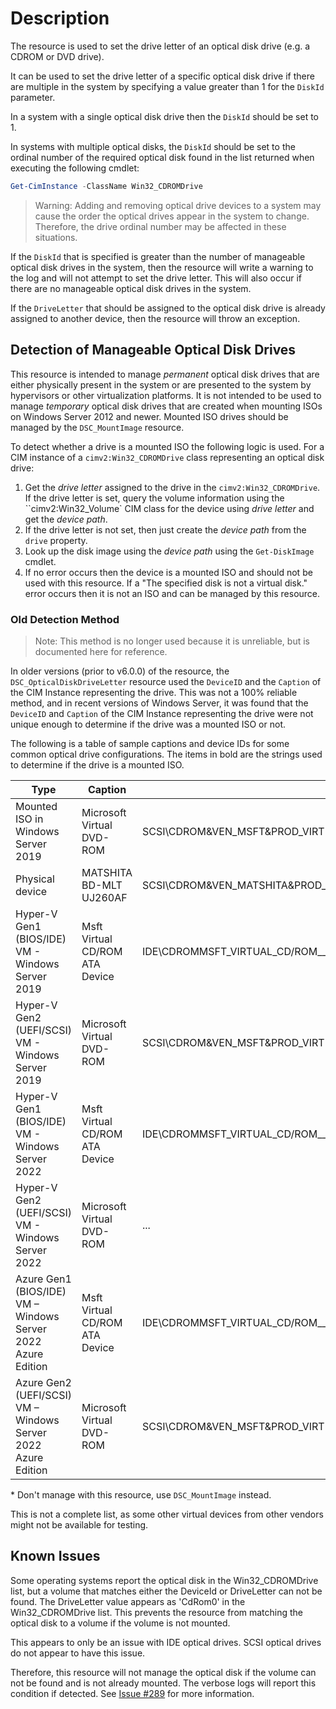 # Description

The resource is used to set the drive letter of an optical disk drive (e.g.
a CDROM or DVD drive).

It can be used to set the drive letter of a specific optical disk drive if
there are multiple in the system by specifying a value greater than 1 for
the `DiskId` parameter.

In a system with a single optical disk drive then the `DiskId` should
be set to 1.

In systems with multiple optical disks, the `DiskId` should be set to
the ordinal number of the required optical disk found in the list
returned when executing the following cmdlet:

```powershell
Get-CimInstance -ClassName Win32_CDROMDrive
```

> Warning: Adding and removing optical drive devices to a system may cause the
> order the optical drives appear in the system to change. Therefore, the
> drive ordinal number may be affected in these situations.

If the `DiskId` that is specified is greater than the number of manageable
optical disk drives in the system, then the resource will write a warning to
the log and will not attempt to set the drive letter. This will also occur
if there are no manageable optical disk drives in the system.

If the `DriveLetter` that should be assigned to the optical disk drive is
already assigned to another device, then the resource will throw an exception.

## Detection of Manageable Optical Disk Drives

This resource is intended to manage _permanent_ optical disk drives that are
either physically present in the system or are presented to the system by
hypervisors or other virtualization platforms. It is not intended to be used
to manage _temporary_ optical disk drives that are created when mounting ISOs
on Windows Server 2012 and newer. Mounted ISO drives should be managed by the
`DSC_MountImage` resource.

To detect whether a drive is a mounted ISO the following logic is used.
For a CIM instance of a `cimv2:Win32_CDROMDrive` class representing an
optical disk drive:

1. Get the _drive letter_ assigned to the drive in the `cimv2:Win32_CDROMDrive`.
   If the drive letter is set, query the volume information using the
   ``cimv2:Win32_Volume` CIM class for the device using _drive letter_ and get
   the _device path_.
1. If the drive letter is not set, then just create the _device path_ from the
   `drive` property.
1. Look up the disk image using the _device path_ using the `Get-DiskImage` cmdlet.
1. If no error occurs then the device is a mounted ISO and should not be
   used with this resource. If a "The specified disk is not a virtual
   disk." error occurs then it is not an ISO and can be managed by this
   resource.

### Old Detection Method

> Note: This method is no longer used because it is unreliable, but is documented
> here for reference.

In older versions (prior to v6.0.0) of the resource, the `DSC_OpticalDiskDriveLetter`
resource used the `DeviceID` and the `Caption` of the CIM Instance representing
the drive. This was not a 100% reliable method, and in recent versions of Windows
Server, it was found that the `DeviceID` and `Caption` of the CIM Instance
representing the drive were not unique enough to determine if the drive was a
mounted ISO or not.

The following is a table of sample captions and device IDs for some common
optical drive configurations. The items in bold are the strings used to
determine if the drive is a mounted ISO.

| Type | Caption | DeviceID | Manage using |
| ---- | ------- | -------- | ----------- |
| Mounted ISO in Windows Server 2019 | Microsoft Virtual DVD-ROM | SCSI\CDROM&VEN_MSFT&PROD_VIRTUAL_DVD-ROM\2&1F4ADFFE&0&000004 | `DSC_MountImage`* |
| Physical device | MATSHITA BD-MLT UJ260AF | SCSI\CDROM&VEN_MATSHITA&PROD_BD-MLT_UJ260AF\4&23A5A6AC&0&000200 | `DSC_OpticalDiskDriveLetter` |
| Hyper-V Gen1 (BIOS/IDE) VM - Windows Server 2019 | Msft Virtual CD/ROM ATA Device | IDE\CDROMMSFT_VIRTUAL_CD/ROM_____________________1.0_____\5&CFB56DE&0&1.0.0 | `DSC_OpticalDiskDriveLetter` |
| Hyper-V Gen2 (UEFI/SCSI) VM - Windows Server 2019 | Microsoft Virtual DVD-ROM | SCSI\CDROM&VEN_MSFT&PROD_VIRTUAL_DVD-ROM\000001 | `DSC_OpticalDiskDriveLetter` |
| Hyper-V Gen1 (BIOS/IDE) VM - Windows Server 2022 | Msft Virtual CD/ROM ATA Device | IDE\CDROMMSFT_VIRTUAL_CD/ROM_____________________1.0_____\5&CFB56DE&0&1.0.0 | `DSC_OpticalDiskDriveLetter` |
| Hyper-V Gen2 (UEFI/SCSI) VM - Windows Server 2022 | Microsoft Virtual DVD-ROM | ... | `DSC_OpticalDiskDriveLetter` |
| Azure Gen1 (BIOS/IDE) VM – Windows Server 2022 Azure Edition | Msft Virtual CD/ROM ATA Device | IDE\CDROMMSFT_VIRTUAL_CD/ROM_____________________1.0_____\5&CFB56DE&0&1.0.0 | `DSC_OpticalDiskDriveLetter` |
| Azure Gen2 (UEFI/SCSI) VM – Windows Server 2022 Azure Edition | Microsoft Virtual DVD-ROM | SCSI\CDROM&VEN_MSFT&PROD_VIRTUAL_DVD-ROM\5&394B69D0&0&000002 | `DSC_pticalDiskDriveLetter` |

\* Don't manage with this resource, use `DSC_MountImage` instead.

This is not a complete list, as some other virtual devices from other vendors
might not be available for testing.

## Known Issues

Some operating systems report the optical disk in the Win32_CDROMDrive list,
but a volume that matches either the DeviceId or DriveLetter can not be found.
The DriveLetter value appears as 'CdRom0' in the Win32_CDROMDrive list.
This prevents the resource from matching the optical disk to a volume if the
volume is not mounted.

This appears to only be an issue with IDE optical drives. SCSI optical drives
do not appear to have this issue.

Therefore, this resource will not manage the optical disk if the volume can not
be found and is not already mounted. The verbose logs will report this condition
if detected. See [Issue #289](https://github.com/dsccommunity/StorageDsc/issues/289)
for more information.

